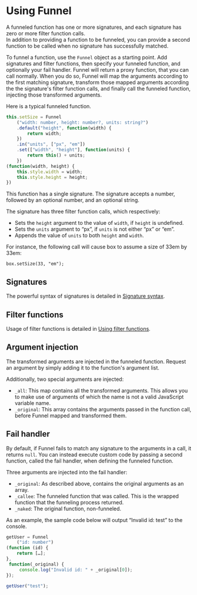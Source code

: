 # Using Funnel

A funneled function has one or more signatures, and each signature has zero or more filter function calls.  
In addition to providing a function to be funneled, you can provide a second function to be called when no signature has successfully matched.

To funnel a function, use the `Funnel` object as a starting point. Add signatures and filter functions, then specify your funneled function, and optionally your fail handler. Funnel will return a proxy function, that you can call normally. When you do so, Funnel will map the arguments according to the first matching signature, transform those mapped arguments according the the signature's filter function calls, and finally call the funneled function, injecting those transformed arguments.

Here is a typical funneled function.

```javascript
this.setSize = Funnel
	("width: number, height: number?, units: string?")
	.default("height", function(width) {
		return width;
	})
	.in("units", ["px", "em"])
	.set(["width", "height"], function(units) {
		return this() + units;
	})
(function(width, height) {
	this.style.width = width;
	this.style.height = height;
})
```

This function has a single signature. The signature accepts a number, followed by an optional number, and an optional string.

The signature has three filter function calls, which respectively:

- Sets the `height` argument to the value of `width`, if `height` is undefined.
- Sets the `units` argument to “px”, if `units` is not either “px” or “em”.
- Appends the value of `units` to both `height` and `width`.

For instance, the following call will cause box to assume a size of 33em by 33em:

	box.setSize(33, "em");

## Signatures

The powerful syntax of signatures is detailed in [Signature syntax](Signature%20syntax.md).

## Filter functions

Usage of filter functions is detailed in [Using filter functions](Using%20filter%20functions.md).

## Argument injection

The transformed arguments are injected in the funneled function. Request an argument by simply adding it to the function's argument list.

Additionally, two special arguments are injected:

- `_all`: This map contains all the transformed arguments. This allows you to make use of arguments of which the name is not a valid JavaScript variable name.
- `_original`: This array contains the arguments passed in the function call, before Funnel mapped and transformed them.

## Fail handler

By default, if Funnel fails to match any signature to the arguments in a call, it returns `null`. You can instead execute custom code by passing a second function, called the fail handler, when defining the funneled function.

Three arguments are injected into the fail handler:

- `_original`: As described above, contains the original arguments as an array.
- `_callee`: The funneled function that was called. This is the wrapped function that the funneling process returned.
- `_naked`: The original function, non-funneled.

As an example, the sample code below will output “Invalid id: test” to the console.

```javascript
getUser = Funnel
	("id: number")
(function (id) {
	return […];
},
 function(_original) {
	 console.log("Invalid id: " + _original[0]);
});

getUser("test");
```

